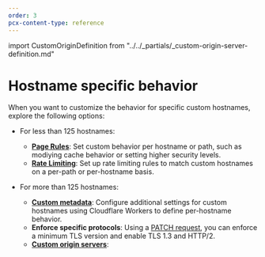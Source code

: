 ```yaml
---
order: 3
pcx-content-type: reference
---
```


import CustomOriginDefinition from "../../_partials/_custom-origin-server-definition.md"

# Hostname specific behavior

When you want to customize the behavior for specific custom hostnames, explore the following options:

- For less than 125 hostnames:

     - [**Page Rules**](https://support.cloudflare.com/hc/articles/218411427): Set custom behavior per hostname or path, such as modiying cache behavior or setting higher security levels.
     - [**Rate Limiting**](https://support.cloudflare.com/hc/articles/115001635128): Set up rate limiting rules to match custom hostnames on a per-path or per-hostname basis.

- For more than 125 hostnames:

     - [**Custom metadata**](custom-metadata): Configure additional settings for custom hostnames using Cloudflare Workers to define per-hostname behavior.
     - **Enforce specific protocols**: Using a [PATCH request](https://api.cloudflare.com/#custom-hostname-for-a-zone-edit-custom-hostname), you can enforce a minimum TLS version and enable TLS 1.3 and HTTP/2.
     - [**Custom origin servers**](custom-origin): <CustomOriginDefinition/>